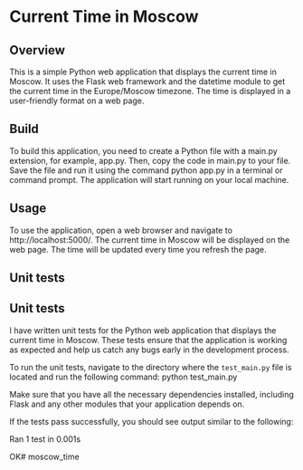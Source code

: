 # Current Time in Moscow

## Overview
This is a simple Python web application that displays the current time in Moscow. It uses the Flask web framework and the datetime module to get the current time in the Europe/Moscow timezone. The time is displayed in a user-friendly format on a web page.

## Build
To build this application, you need to create a Python file with a main.py extension, for example, app.py. Then, copy the code in main.py to your file. Save the file and run it using the command python app.py in a terminal or command prompt. 
The application will start running on your local machine.

## Usage
To use the application, open a web browser and navigate to http://localhost:5000/. The current time in Moscow will be displayed on the web page. The time will be updated every time you refresh the page.

## Unit tests

## Unit tests

I have written unit tests for the Python web application that displays the current time in Moscow. These tests ensure that the application is working as expected and help us catch any bugs early in the development process.

To run the unit tests, navigate to the directory where the `test_main.py` file is located and run the following command:
python test_main.py


Make sure that you have all the necessary dependencies installed, including Flask and any other modules that your application depends on.

If the tests pass successfully, you should see output similar to the following:

Ran 1 test in 0.001s

OK# moscow_time
